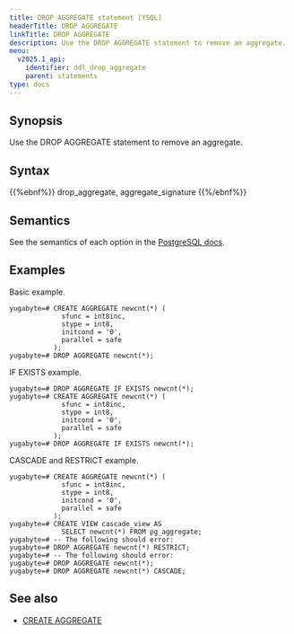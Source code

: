 ```yaml
---
title: DROP AGGREGATE statement [YSQL]
headerTitle: DROP AGGREGATE
linkTitle: DROP AGGREGATE
description: Use the DROP AGGREGATE statement to remove an aggregate.
menu:
  v2025.1_api:
    identifier: ddl_drop_aggregate
    parent: statements
type: docs
---
```


## Synopsis

Use the DROP AGGREGATE statement to remove an aggregate.

## Syntax

{{%ebnf%}}
  drop_aggregate,
  aggregate_signature
{{%/ebnf%}}

## Semantics

See the semantics of each option in the [PostgreSQL docs][postgresql-docs-drop-aggregate].

## Examples

Basic example.

```plpgsql
yugabyte=# CREATE AGGREGATE newcnt(*) (
             sfunc = int8inc,
             stype = int8,
             initcond = '0',
             parallel = safe
           );
yugabyte=# DROP AGGREGATE newcnt(*);
```

IF EXISTS example.

```plpgsql
yugabyte=# DROP AGGREGATE IF EXISTS newcnt(*);
yugabyte=# CREATE AGGREGATE newcnt(*) (
             sfunc = int8inc,
             stype = int8,
             initcond = '0',
             parallel = safe
           );
yugabyte=# DROP AGGREGATE IF EXISTS newcnt(*);
```

CASCADE and RESTRICT example.

```plpgsql
yugabyte=# CREATE AGGREGATE newcnt(*) (
             sfunc = int8inc,
             stype = int8,
             initcond = '0',
             parallel = safe
           );
yugabyte=# CREATE VIEW cascade_view AS
             SELECT newcnt(*) FROM pg_aggregate;
yugabyte=# -- The following should error:
yugabyte=# DROP AGGREGATE newcnt(*) RESTRICT;
yugabyte=# -- The following should error:
yugabyte=# DROP AGGREGATE newcnt(*);
yugabyte=# DROP AGGREGATE newcnt(*) CASCADE;
```

## See also

- [CREATE AGGREGATE](../ddl_create_aggregate)

[postgresql-docs-drop-aggregate]: https://www.postgresql.org/docs/15/sql-dropaggregate.html
